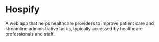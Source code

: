 # Hospify
A web app that helps healthcare providers to improve patient care and streamline administrative tasks, typically accessed by healthcare 
professionals and staff.
